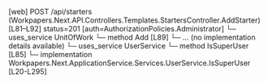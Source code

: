 [web] POST /api/starters  (Workpapers.Next.API.Controllers.Templates.StartersController.AddStarter)  [L81–L92] status=201 [auth=AuthorizationPolicies.Administrator]
  └─ uses_service UnitOfWork
    └─ method Add [L89]
      └─ ... (no implementation details available)
  └─ uses_service UserService
    └─ method IsSuperUser [L85]
      └─ implementation Workpapers.Next.ApplicationService.Services.UserService.IsSuperUser [L20-L295]

